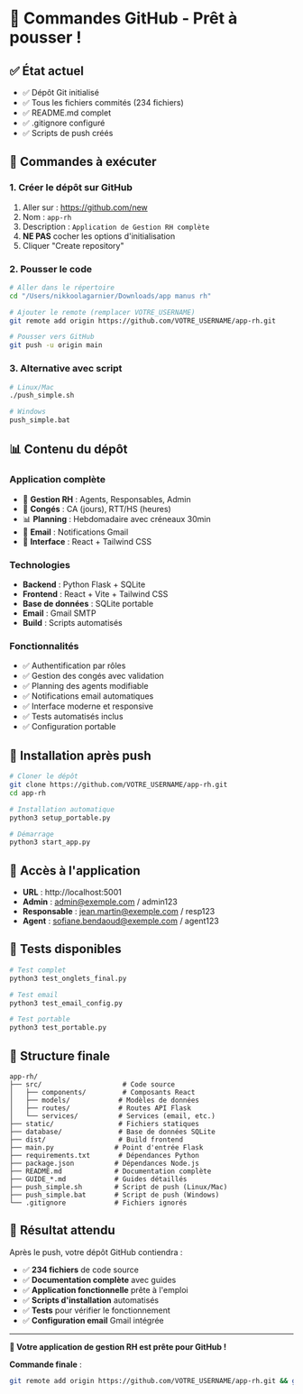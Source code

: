 # 🚀 Commandes GitHub - Prêt à pousser !

## ✅ État actuel

- ✅ Dépôt Git initialisé
- ✅ Tous les fichiers commités (234 fichiers)
- ✅ README.md complet
- ✅ .gitignore configuré
- ✅ Scripts de push créés

## 🎯 Commandes à exécuter

### **1. Créer le dépôt sur GitHub**

1. Aller sur : https://github.com/new
2. Nom : `app-rh`
3. Description : `Application de Gestion RH complète`
4. **NE PAS** cocher les options d'initialisation
5. Cliquer "Create repository"

### **2. Pousser le code**

```bash
# Aller dans le répertoire
cd "/Users/nikkoolagarnier/Downloads/app manus rh"

# Ajouter le remote (remplacer VOTRE_USERNAME)
git remote add origin https://github.com/VOTRE_USERNAME/app-rh.git

# Pousser vers GitHub
git push -u origin main
```

### **3. Alternative avec script**

```bash
# Linux/Mac
./push_simple.sh

# Windows
push_simple.bat
```

## 📊 Contenu du dépôt

### **Application complète**
- 🏢 **Gestion RH** : Agents, Responsables, Admin
- 📅 **Congés** : CA (jours), RTT/HS (heures)
- 📊 **Planning** : Hebdomadaire avec créneaux 30min
- 📧 **Email** : Notifications Gmail
- 🎨 **Interface** : React + Tailwind CSS

### **Technologies**
- **Backend** : Python Flask + SQLite
- **Frontend** : React + Vite + Tailwind CSS
- **Base de données** : SQLite portable
- **Email** : Gmail SMTP
- **Build** : Scripts automatisés

### **Fonctionnalités**
- ✅ Authentification par rôles
- ✅ Gestion des congés avec validation
- ✅ Planning des agents modifiable
- ✅ Notifications email automatiques
- ✅ Interface moderne et responsive
- ✅ Tests automatisés inclus
- ✅ Configuration portable

## 🔧 Installation après push

```bash
# Cloner le dépôt
git clone https://github.com/VOTRE_USERNAME/app-rh.git
cd app-rh

# Installation automatique
python3 setup_portable.py

# Démarrage
python3 start_app.py
```

## 📱 Accès à l'application

- **URL** : http://localhost:5001
- **Admin** : admin@exemple.com / admin123
- **Responsable** : jean.martin@exemple.com / resp123
- **Agent** : sofiane.bendaoud@exemple.com / agent123

## 🧪 Tests disponibles

```bash
# Test complet
python3 test_onglets_final.py

# Test email
python3 test_email_config.py

# Test portable
python3 test_portable.py
```

## 📁 Structure finale

```
app-rh/
├── src/                    # Code source
│   ├── components/         # Composants React
│   ├── models/            # Modèles de données
│   ├── routes/            # Routes API Flask
│   └── services/          # Services (email, etc.)
├── static/                # Fichiers statiques
├── database/              # Base de données SQLite
├── dist/                  # Build frontend
├── main.py               # Point d'entrée Flask
├── requirements.txt       # Dépendances Python
├── package.json          # Dépendances Node.js
├── README.md             # Documentation complète
├── GUIDE_*.md            # Guides détaillés
├── push_simple.sh        # Script de push (Linux/Mac)
├── push_simple.bat       # Script de push (Windows)
└── .gitignore            # Fichiers ignorés
```

## 🎉 Résultat attendu

Après le push, votre dépôt GitHub contiendra :
- ✅ **234 fichiers** de code source
- ✅ **Documentation complète** avec guides
- ✅ **Application fonctionnelle** prête à l'emploi
- ✅ **Scripts d'installation** automatisés
- ✅ **Tests** pour vérifier le fonctionnement
- ✅ **Configuration email** Gmail intégrée

---

**🚀 Votre application de gestion RH est prête pour GitHub !**

**Commande finale** :
```bash
git remote add origin https://github.com/VOTRE_USERNAME/app-rh.git && git push -u origin main
```

